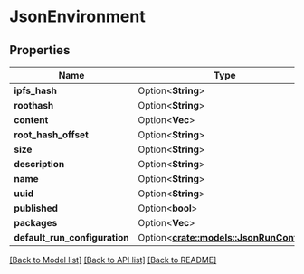 # JsonEnvironment

## Properties

Name | Type | Description | Notes
------------ | ------------- | ------------- | -------------
**ipfs_hash** | Option<**String**> |  | [optional]
**roothash** | Option<**String**> |  | [optional]
**content** | Option<**Vec<String>**> |  | [optional]
**root_hash_offset** | Option<**String**> |  | [optional]
**size** | Option<**String**> |  | [optional]
**description** | Option<**String**> |  | [optional]
**name** | Option<**String**> |  | [optional]
**uuid** | Option<**String**> |  | [optional]
**published** | Option<**bool**> |  | [optional]
**packages** | Option<**Vec<String>**> |  | [optional]
**default_run_configuration** | Option<[**crate::models::JsonRunConfig**](json_RunConfig.md)> |  | [optional]

[[Back to Model list]](../README.md#documentation-for-models) [[Back to API list]](../README.md#documentation-for-api-endpoints) [[Back to README]](../README.md)



